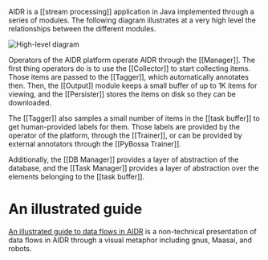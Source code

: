 AIDR is a [[stream processing]] application in Java implemented through a series of modules. The following diagram illustrates at a very high level the relationships between the different modules.

![High-level diagram](http://i.imgur.com/bEf5ErD.png)

Operators of the AIDR platform operate AIDR through the [[Manager]]. The first thing operators do is to use the [[Collector]] to start collecting items. Those items are passed to the [[Tagger]], which automatically annotates then. Then, the [[Output]] module keeps a small buffer of up to 1K items for viewing, and the [[Persister]] stores the items on disk so they can be downloaded.

The [[Tagger]] also samples a small number of items in the [[task buffer]] to get human-provided labels for them. Those labels are provided by the operator of the platform, through the [[Trainer]], or can be provided by external annotators through the [[PyBossa Trainer]].

Additionally, the [[DB Manager]] provides a layer of abstraction of the database, and the [[Task Manager]] provides a layer of abstraction over the elements belonging to the [[task buffer]].

# An illustrated guide

[An illustrated guide to data flows in AIDR](https://docs.google.com/presentation/d/1rdArb279kbXOBna6DRMTjJlhHyFRTi6_wu3IPh-qdRo/present#) is a non-technical presentation of data flows in AIDR through a visual metaphor including gnus, Maasai, and robots.